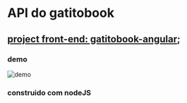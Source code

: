 # API do gatitobook 

## [project front-end: gatitobook-angular](https://github.com/josiasmartins/gatitobook-angular);

### demo
![demo](./api/assets/)

### construido com nodeJS
